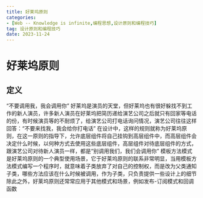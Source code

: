 ```yaml
---
title: 好莱坞原则
categories: 
- [Web -- Knowledge is infinite,编程思想,设计原则和编程技巧]
tag: 设计原则和编程技巧
date: 2023-11-24
---
```

# 好莱坞原则
## 定义
“不要调用我，我会调用你”
好莱坞是演员的天堂，但好莱坞也有很好躲找不到工作的新人演员，许多新人演员在好莱坞把简历递给演艺公司之后就只有回家等电话的份，有时候演员等的不耐烦了，给演艺公司打电话询问情况，演艺公司往往这样回答：“不要来找我，我会给你打电话”
在设计中，这样的规则就称为好莱坞原则，在这一原则的指导下，允许底层组件将自己挂钩到高层组件中，而高层组件会决定什么时候，以何种方式去使用这些底层组件，高层组件对待底层组件的方式，跟演艺公司对待新人演员一样，都是“别调用我们，我们会调用你”
模板方法模式是好莱坞原则的一个典型使用场景，它于好莱坞原则的联系非常明显，当用模板方法模式编写一个程序时，就意味着子类放弃了对自己的控制权，而是改为父类通知子类，哪些方法应该在什么时候被调用，作为子类，只负责提供一些设计上的细节
除此之外，好莱坞原则还常常应用于其他模式和场景，例如发布-订阅模式和回调函数
